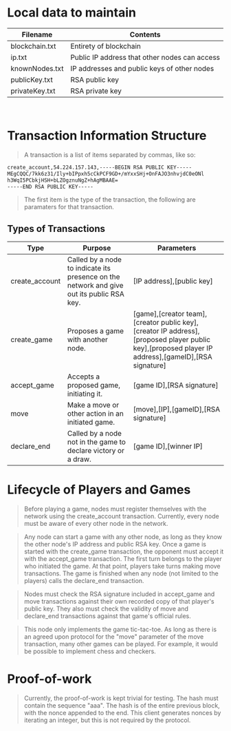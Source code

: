 # Local data to maintain

<table>
   <thead>
      <tr>
         <th>Filename</th>
         <th>Contents</th>
      </tr>
   </thead>
   <tbody>
      <tr>
         <td>blockchain.txt</td>
         <td>Entirety of blockchain</td>
      </tr>
      <tr>
         <td>ip.txt</td>
         <td>Public IP address that other nodes can access</td>
      </tr>
      <tr>
         <td>knownNodes.txt</td>
         <td>IP addresses and public keys of other nodes</td>
      </tr>
      <tr>
         <td>publicKey.txt</td>
         <td>RSA public key</td>
      </tr>
      <tr>
         <td>privateKey.txt</td>
         <td>RSA private key</td>
      </tr>
   </tbody>
</table>

&nbsp;

# Transaction Information Structure
> A transaction is a list of items separated by commas, like so:
```sh
create_account,54.224.157.143,-----BEGIN RSA PUBLIC KEY-----
MEgCQQC/7kk6z31/Ily+bIPpxh5cCkPCF9GD+/mYxxSHj+OnFAJO3nhvjdC0eONl
h3WqI5PCbkjHSH+bLZOgznuNgZ+hAgMBAAE=
-----END RSA PUBLIC KEY-----
```

> The first item is the type of the transaction, the following are paramaters for that transaction.

## Types of Transactions
<table>
   <thead>
      <tr>
         <th>Type</th>
         <th>Purpose</th>
         <th>Parameters</th>
      </tr>
   </thead>
   <tbody>
      <tr>
         <td>create_account</td>
         <td>Called by a node to indicate its presence on the network and give out its public RSA key.</td>
         <td>[IP address],[public key]</td>
      </tr>
      <tr>
         <td>create_game</td>
         <td>Proposes a game with another node.</td>
         <td>[game],[creator team],[creator public key],[creator IP address],[proposed player public key],[proposed player IP address],[gameID],[RSA signature]</td>
      </tr>
      <tr>
         <td>accept_game</td>
         <td>Accepts a proposed game, initiating it.</td>
         <td>[game ID],[RSA signature]</td>
      </tr>
      <tr>
         <td>move</td>
         <td>Make a move or other action in an initiated game.</td>
         <td>[move],[IP],[gameID],[RSA signature]</td>
      </tr>
      <tr>
         <td>declare_end</td>
         <td>Called by a node not in the game to declare victory or a draw.</td>
         <td>[game ID],[winner IP]</td>
      </tr>
   </tbody>
</table>

# Lifecycle of Players and Games
> Before playing a game, nodes must register themselves with the network using the create_account transaction. Currently, every node must be aware of every other node in the network.

> Any node can start a game with any other node, as long as they know the other node's IP address and public RSA key. Once a game is started with the create_game transaction, the opponent must accept it with the accept_game transaction. The first turn belongs to the player who initiated the game. At that point, players take turns making move transactions. The game is finished when any node (not limited to the players) calls the declare_end transaction.

> Nodes must check the RSA signature included in accept_game and move transactions against their own recorded copy of that player's public key. They also must check the validity of move and declare_end transactions against that game's official rules.

> This node only implements the game tic-tac-toe. As long as there is an agreed upon protocol for the "move" parameter of the move transaction, many other games can be played. For example, it would be possible to implement chess and checkers. 


# Proof-of-work
> Currently, the proof-of-work is kept trivial for testing. The hash must contain the sequence "aaa". The hash is of the entire previous block, with the nonce appended to the end. This client generates nonces by iterating an integer, but this is not required by the protocol.
